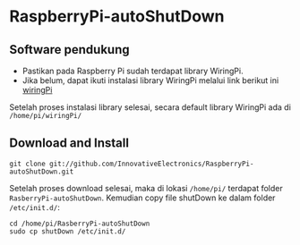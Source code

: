 RaspberryPi-autoShutDown
========================


Software pendukung
------------------
* Pastikan pada Raspberry Pi sudah terdapat library WiringPi.
* Jika belum, dapat ikuti instalasi library WiringPi melalui link berikut ini  
[wiringPi](http://wiringpi.com/download-and-install/)

Setelah proses instalasi library selesai, secara default library WiringPi ada di 
`/home/pi/wiringPi/`


Download and Install
--------------------
`git clone git://github.com/InnovativeElectronics/RaspberryPi-autoShutDown.git`

Setelah proses download selesai, maka di lokasi `/home/pi/` terdapat folder `RasberryPi-autoShutDown`.
Kemudian copy file shutDown ke dalam folder `/etc/init.d/`:

    cd /home/pi/RasberryPi-autoShutDown
    sudo cp shutDown /etc/init.d/



